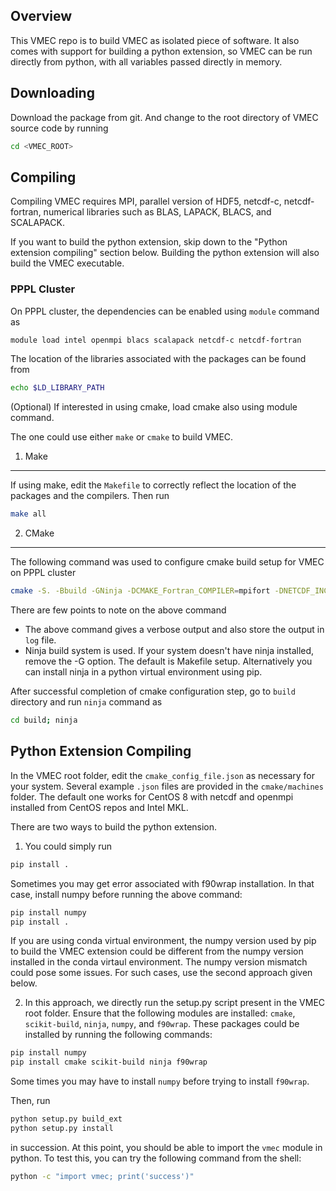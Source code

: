 ## Overview

This VMEC repo is to build VMEC as isolated piece of software. It also comes with support for building a python extension,
so VMEC can be run directly from python, with all variables passed directly in memory.

## Downloading
Download the package from git. And change to the root directory of VMEC source code by running
```bash
cd <VMEC_ROOT>
```

## Compiling

Compiling VMEC requires MPI, parallel version of HDF5, netcdf-c, netcdf-fortran, numerical libraries such as BLAS, LAPACK, BLACS, and SCALAPACK.

If you want to build the python extension, skip down to the "Python extension compiling" section below. Building the python extension will also build the VMEC executable.

### PPPL Cluster
On PPPL cluster, the dependencies can be enabled using `module` command as
```bash
module load intel openmpi blacs scalapack netcdf-c netcdf-fortran
```
The location of the libraries associated with the packages can be found from
```bash
echo $LD_LIBRARY_PATH
```

(Optional) If interested in using cmake, load cmake also using module command.

The one could use either `make` or `cmake` to build VMEC. 
1. Make
-------
If using make, edit the `Makefile` to correctly reflect the location of the packages and the compilers. Then run 
```bash
make all
```

2. CMake
--------
The following command was used to configure cmake build setup for VMEC on PPPL cluster
```bash
cmake -S. -Bbuild -GNinja -DCMAKE_Fortran_COMPILER=mpifort -DNETCDF_INC_PATH=/usr/pppl/intel/2019-pkgs/netcdf-fortran-4.5.2/include/ -DNETCDF_LIB_PATH=/usr/pppl/intel/2019-pkgs/netcdf-fortran-4.5.2/lib -DSCALAPACK_LIB_NAME=scalapack -DBLACS_LIB_NAME=mpiblacs -DBLACS_CINIT_NAME=mpiblacsCinit -DBLACS_F77INIT_NAME=mpiblacsF77init --trace-source=CMakeLists.txt 2>&1 | tee log
```
There are few points to note on the above command
  - The above command gives a verbose output and also store the output in `log` file. 
  - Ninja build system is used. If your system doesn't have ninja installed, remove the -G option. The default is Makefile setup. Alternatively you can install ninja in a python virtual environment using pip.

After successful completion of cmake configuration step, go to `build` directory and run `ninja` command as
```bash
cd build; ninja
````

## Python Extension Compiling
In the VMEC root folder, edit the `cmake_config_file.json` as necessary for your system. Several example `.json` files are provided in the `cmake/machines` folder. The default one works for CentOS 8 with netcdf and openmpi installed from CentOS repos and Intel MKL.

There are two ways to build the python extension. 
1. You could simply  run
```bash
pip install .
```
Sometimes you may get error associated with f90wrap installation. In that case, install numpy before running the above command:
```bash
pip install numpy
pip install .
```
If you are using conda virtual environment, the numpy version used by pip to build the VMEC extension could be different from the numpy version installed in the conda virtaul environment. The numpy version mismatch could pose some issues. For such cases, use the second approach given below.

2. In this approach, we directly run the setup.py script present in the VMEC root folder. Ensure that the following modules are installed: `cmake`, `scikit-build`, `ninja`, `numpy`, and `f90wrap`. These packages could be installed by running the following commands:
```bash
pip install numpy
pip install cmake scikit-build ninja f90wrap
```
Some times you may have to install `numpy` before trying to install `f90wrap`.

Then, run 
```bash
python setup.py build_ext
python setup.py install
``` 
in succession. At this point, you should be able to import the `vmec` module in python. To test this, you can try the following command from the shell:
```bash
python -c "import vmec; print('success')"
```

